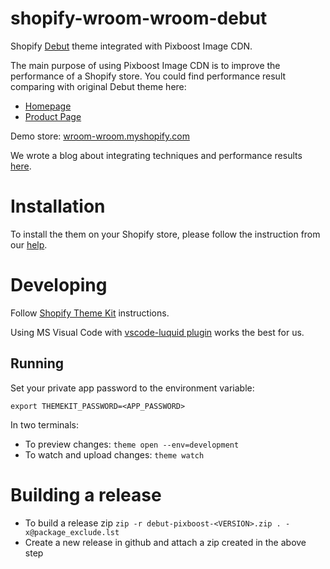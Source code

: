 # shopify-wroom-wroom-debut
Shopify [Debut](https://wroomwroom.myshopify.com/?preview_theme_id=33132314679) theme integrated with Pixboost Image CDN.

The main purpose of using Pixboost Image CDN is to improve the performance of a Shopify store. You could find performance result
comparing with original Debut theme here:

* [Homepage](./performance-reports/homepage/README.md)
* [Product Page](./performance-reports/product-page/README.md)

Demo store: [wroom-wroom.myshopify.com](wroom-wroom.myshopify.com)

We wrote a blog about integrating techniques and performance results [here](https://medium.com/pixboost/boosting-image-performance-of-your-shopify-store-d3696ac71f93?source=github).

# Installation

To install the them on your Shopify store, please follow the instruction from our [help](https://help.pixboost.com/shopify#installation).

# Developing

Follow [Shopify Theme Kit](https://shopify.github.io/themekit/) instructions.

Using MS Visual Code with [vscode-luquid plugin](https://github.com/GingerBear/vscode-liquid) works the best for us.

## Running

Set your private app password to the environment variable:

```
export THEMEKIT_PASSWORD=<APP_PASSWORD>
```

In two terminals:

* To preview changes: `theme open --env=development`
* To watch and upload changes: `theme watch`

# Building a release

* To build a release zip
    `zip -r debut-pixboost-<VERSION>.zip . -x@package_exclude.lst`
* Create a new release in github and attach a zip created in the above step